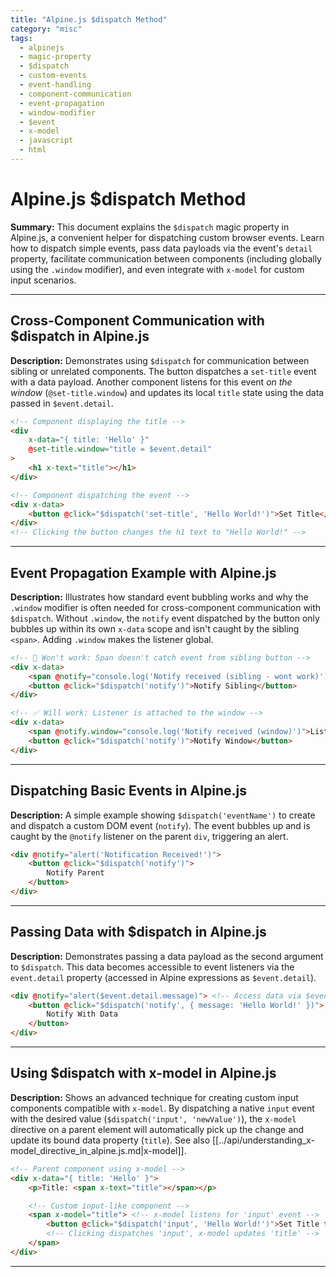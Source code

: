 ```yaml
---
title: "Alpine.js $dispatch Method"
category: "misc"
tags:
  - alpinejs
  - magic-property
  - $dispatch
  - custom-events
  - event-handling
  - component-communication
  - event-propagation
  - window-modifier
  - $event
  - x-model
  - javascript
  - html
---
```


# Alpine.js $dispatch Method

**Summary:** This document explains the `$dispatch` magic property in Alpine.js, a convenient helper for dispatching custom browser events. Learn how to dispatch simple events, pass data payloads via the event's `detail` property, facilitate communication between components (including globally using the `.window` modifier), and even integrate with `x-model` for custom input scenarios.

---

## Cross-Component Communication with $dispatch in Alpine.js

**Description:** Demonstrates using `$dispatch` for communication between sibling or unrelated components. The button dispatches a `set-title` event with a data payload. Another component listens for this event *on the window* (`@set-title.window`) and updates its local `title` state using the data passed in `$event.detail`.

```html
<!-- Component displaying the title -->
<div
    x-data="{ title: 'Hello' }"
    @set-title.window="title = $event.detail"
>
    <h1 x-text="title"></h1>
</div>

<!-- Component dispatching the event -->
<div x-data>
    <button @click="$dispatch('set-title', 'Hello World!')">Set Title</button>
</div>
<!-- Clicking the button changes the h1 text to "Hello World!" -->
```

---

## Event Propagation Example with Alpine.js

**Description:** Illustrates how standard event bubbling works and why the `.window` modifier is often needed for cross-component communication with `$dispatch`. Without `.window`, the `notify` event dispatched by the button only bubbles up within its own `x-data` scope and isn't caught by the sibling `<span>`. Adding `.window` makes the listener global.

```html
<!-- 🚫 Won't work: Span doesn't catch event from sibling button -->
<div x-data>
    <span @notify="console.log('Notify received (sibling - wont work)')">Listener</span>
    <button @click="$dispatch('notify')">Notify Sibling</button>
</div>

<!-- ✅ Will work: Listener is attached to the window -->
<div x-data>
    <span @notify.window="console.log('Notify received (window)')">Listener (Window)</span>
    <button @click="$dispatch('notify')">Notify Window</button>
</div>
```

---

## Dispatching Basic Events in Alpine.js

**Description:** A simple example showing `$dispatch('eventName')` to create and dispatch a custom DOM event (`notify`). The event bubbles up and is caught by the `@notify` listener on the parent `div`, triggering an alert.

```html
<div @notify="alert('Notification Received!')">
    <button @click="$dispatch('notify')">
        Notify Parent
    </button>
</div>
```

---

## Passing Data with $dispatch in Alpine.js

**Description:** Demonstrates passing a data payload as the second argument to `$dispatch`. This data becomes accessible to event listeners via the `event.detail` property (accessed in Alpine expressions as `$event.detail`).

```html
<div @notify="alert($event.detail.message)"> <!-- Access data via $event.detail -->
    <button @click="$dispatch('notify', { message: 'Hello World!' })"> <!-- Pass data object -->
        Notify With Data
    </button>
</div>
```

---

## Using $dispatch with x-model in Alpine.js

**Description:** Shows an advanced technique for creating custom input components compatible with `x-model`. By dispatching a native `input` event with the desired value (`$dispatch('input', 'newValue')`), the `x-model` directive on a parent element will automatically pick up the change and update its bound data property (`title`). See also [[../api/understanding_x-model_directive_in_alpine.js.md|x-model]].

```html
<!-- Parent component using x-model -->
<div x-data="{ title: 'Hello' }">
    <p>Title: <span x-text="title"></span></p>

    <!-- Custom input-like component -->
    <span x-model="title"> <!-- x-model listens for 'input' event -->
        <button @click="$dispatch('input', 'Hello World!')">Set Title to 'Hello World!'</button>
        <!-- Clicking dispatches 'input', x-model updates 'title' -->
    </span>
</div>
```

---